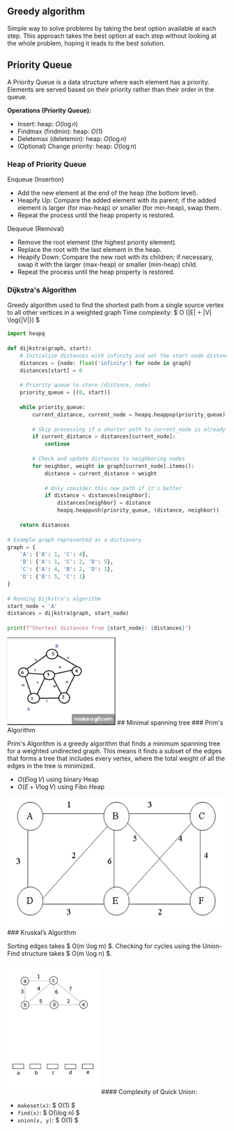## Greedy algorithm
Simple way to solve problems by taking the best option available at each step.
This approach takes the best option at each step without looking at the whole problem, hoping it leads to the best solution.
## Priority Queue

A Priority Queue is a data structure where each element has a priority. Elements are served based on their priority rather than their order in the queue. 

**Operations (Priority Queue):**
- Insert: heap: $O(\log n)$
- Findmax (findmin): heap: $O(1)$
- Deletemax (deletemin): heap: $O(\log n)$
- (Optional) Change priority: heap: $O(\log n)$
### Heap of Priority Queue
Enqueue (Insertion)

- Add the new element at the end of the heap (the bottom level).
- Heapify Up: Compare the added element with its parent; if the added element is larger (for max-heap) or smaller (for min-heap), swap them.
- Repeat the process until the heap property is restored.

Dequeue (Removal)

- Remove the root element (the highest priority element).
- Replace the root with the last element in the heap.
- Heapify Down: Compare the new root with its children; if necessary, swap it with the larger (max-heap) or smaller (min-heap) child.
- Repeat the process until the heap property is restored.
### Dijkstra's Algorithm 
Greedy algorithm used to find the shortest path from a single source vertex to all other vertices in a weighted graph
Time complexity: $ O (|E| + |V| \log{|V|}) $

```py
import heapq

def dijkstra(graph, start):
    # Initialize distances with infinity and set the start node distance to 0
    distances = {node: float('infinity') for node in graph}
    distances[start] = 0
    
    # Priority queue to store (distance, node)
    priority_queue = [(0, start)]
    
    while priority_queue:
        current_distance, current_node = heapq.heappop(priority_queue)
        
        # Skip processing if a shorter path to current_node is already found
        if current_distance > distances[current_node]:
            continue
        
        # Check and update distances to neighboring nodes
        for neighbor, weight in graph[current_node].items():
            distance = current_distance + weight
            
            # Only consider this new path if it's better
            if distance < distances[neighbor]:
                distances[neighbor] = distance
                heapq.heappush(priority_queue, (distance, neighbor))
    
    return distances

# Example graph represented as a dictionary
graph = {
    'A': {'B': 1, 'C': 4},
    'B': {'A': 1, 'C': 2, 'D': 5},
    'C': {'A': 4, 'B': 2, 'D': 1},
    'D': {'B': 5, 'C': 1}
}

# Running Dijkstra's algorithm
start_node = 'A'
distances = dijkstra(graph, start_node)

print(f"Shortest distances from {start_node}: {distances}")

```
<img src="../../Files/second-semester/dsa/dij.gif" style="height: 200px">
## Minimal spanning tree
### Prim's Algorithm

Prim's Algorithm is a greedy algorithm that finds a minimum spanning tree for a weighted undirected graph. This means it finds a subset of the edges that forms a tree that includes every vertex, where the total weight of all the edges in the tree is minimized.
- $O(E \log{V})$ using binary Heap
- $O(E + V \log{V})$ using Fibo Heap
<img src="../../Files/second-semester/dsa/prim.gif" style="height: 300px">
### Kruskal’s Algorithm

Sorting edges takes $ O(m \log m) $. Checking for cycles using the Union-Find structure takes $ O(m \log n) $.


<img src="../../Files/second-semester/dsa/kruskal.gif" style="height: 300px">
#### Complexity of Quick Union:

- `makeset(x)`: $ O(1) $
- `find(x)`: $ O(\log n) $
- `union(x, y)`: $ O(1) $